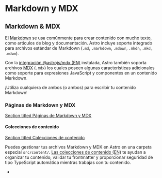 # Markdown y MDX

## Markdown & MDX <a href="#overview" id="overview"></a>

El [Markdown](https://daringfireball.net/projects/markdown/) se usa comúnmente para crear contenido con mucho texto, como artículos de blog y documentación. Astro incluye soporte integrado para archivos estándar de Markdown (`.md`, `.markdown`, `.mdown`, `.mkdn`, `.mkd`, `.mdwn`).

Con la [integración @astrojs/mdx (EN)](https://docs.astro.build/es/guides/integrations-guide/mdx/) instalada, Astro también soporta archivos [MDX](https://mdxjs.com/) (`.mdx`) los cuales poseen algunas características adicionales como soporte para expresiones JavaScript y componentes en un contenido Markdown.

¡Utiliza cualquiera de ambos (o ambos) para escribir tu contenido Markdown!

### Páginas de Markdown y MDX <a href="#paginas-de-markdown-y-mdx" id="paginas-de-markdown-y-mdx"></a>

[Section titled Páginas de Markdown y MDX](https://docs.astro.build/es/guides/markdown-content/#p%C3%A1ginas-de-markdown-y-mdx)

#### Colecciones de contenido <a href="#colecciones-de-contenido" id="colecciones-de-contenido"></a>

[Section titled Colecciones de contenido](https://docs.astro.build/es/guides/markdown-content/#colecciones-de-contenido)

Puedes gestionar tus archivos Markdown y MDX en Astro en una carpeta especial `src/content/`. [Las colecciones de contenido (EN)](https://docs.astro.build/es/guides/content-collections/) te ayudan a organizar tu contenido, validar tu frontmatter y proporcionar seguridad de tipo TypeScript automática mientras trabajas con tu contenido.

*
